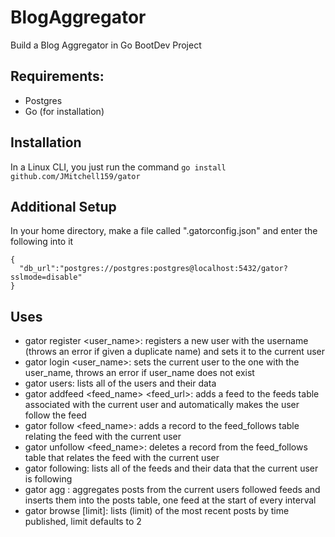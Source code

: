 # BlogAggregator
Build a Blog Aggregator in Go BootDev Project

## Requirements:
- Postgres
- Go (for installation)

## Installation
In a Linux CLI, you just run the command `go install github.com/JMitchell159/gator`

## Additional Setup
In your home directory, make a file called ".gatorconfig.json" and enter the following into it
```(json)
{
  "db_url":"postgres://postgres:postgres@localhost:5432/gator?sslmode=disable"
}
```

## Uses
- gator register <user_name>: registers a new user with the username (throws an error if given a duplicate name) and sets it to the current user
- gator login <user_name>: sets the current user to the one with the user_name, throws an error if user_name does not exist
- gator users: lists all of the users and their data
- gator addfeed <feed_name> <feed_url>: adds a feed to the feeds table associated with the current user and automatically makes the user follow the feed
- gator follow <feed_name>: adds a record to the feed_follows table relating the feed with the current user
- gator unfollow <feed_name>: deletes a record from the feed_follows table that relates the feed with the current user
- gator following: lists all of the feeds and their data that the current user is following
- gator agg <interval>: aggregates posts from the current users followed feeds and inserts them into the posts table, one feed at the start of every interval
- gator browse [limit]: lists (limit) of the most recent posts by time published, limit defaults to 2
